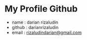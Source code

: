 # My Profile Github

* name : darian rizaludin
* github : darianrizaludin
* email : rizaludindarian@gmail.com
